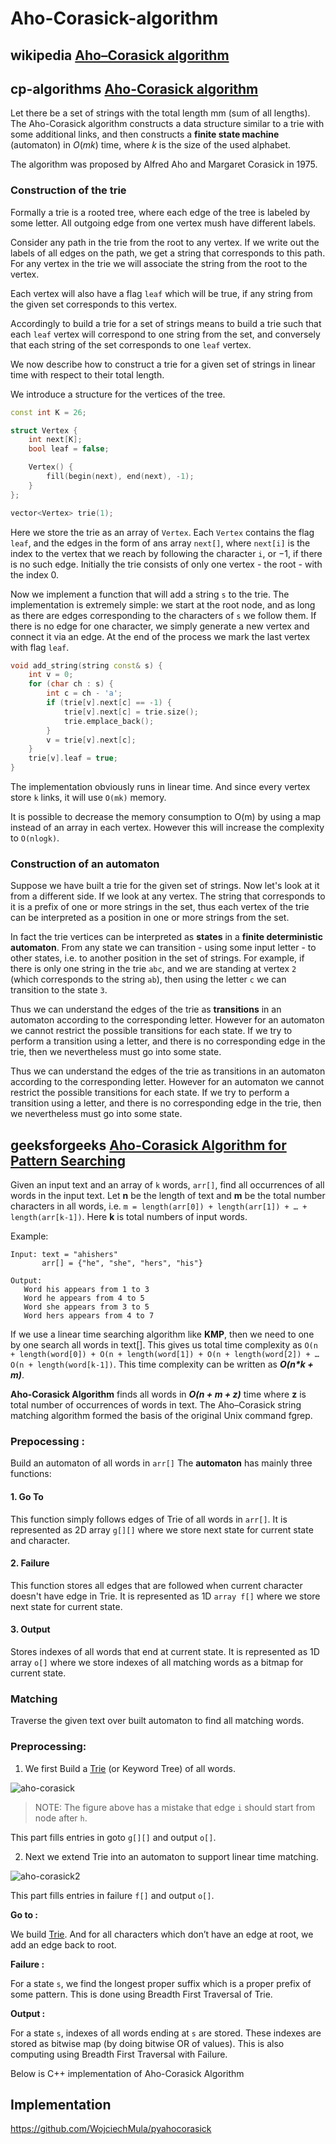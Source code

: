 # Aho-Corasick-algorithm



## wikipedia [Aho–Corasick algorithm](https://en.wikipedia.org/wiki/Aho%E2%80%93Corasick_algorithm)





## cp-algorithms [Aho-Corasick algorithm](https://cp-algorithms.com/string/aho_corasick.html)

Let there be a set of strings with the total length mm (sum of all lengths). The Aho-Corasick algorithm constructs a data structure similar to a trie with some additional links, and then constructs a **finite state machine** (automaton) in $O(mk)$ time, where $k$ is the size of the used alphabet.

The algorithm was proposed by Alfred Aho and Margaret Corasick in 1975.

### Construction of the trie

Formally a trie is a rooted tree, where each edge of the tree is labeled by some letter. All outgoing edge from one vertex mush have different labels.

Consider any path in the trie from the root to any vertex. If we write out the labels of all edges on the path, we get a string that corresponds to this path. For any vertex in the trie we will associate the string from the root to the vertex.

Each vertex will also have a flag `leaf` which will be true, if any string from the given set corresponds to this vertex.

Accordingly to build a trie for a set of strings means to build a trie such that each `leaf` vertex will correspond to one string from the set, and conversely that each string of the set corresponds to one `leaf` vertex.

We now describe how to construct a trie for a given set of strings in linear time with respect to their total length.

We introduce a structure for the vertices of the tree.

```c++
const int K = 26;

struct Vertex {
    int next[K];
    bool leaf = false;

    Vertex() {
        fill(begin(next), end(next), -1);
    }
};

vector<Vertex> trie(1);
```

Here we store the trie as an array of `Vertex`. Each `Vertex` contains the flag `leaf`, and the edges in the form of ans array `next[]`, where `next[i]` is the index to the vertex that we reach by following the character `i`, or −1, if there is no such edge. Initially the trie consists of only one vertex - the root - with the index 0.

Now we implement a function that will add a string `s` to the trie. The implementation is extremely simple: we start at the root node, and as long as there are edges corresponding to the characters of `s` we follow them. If there is no edge for one character, we simply generate a new vertex and connect it via an edge. At the end of the process we mark the last vertex with flag `leaf`.

```c++
void add_string(string const& s) {
    int v = 0;
    for (char ch : s) {
        int c = ch - 'a';
        if (trie[v].next[c] == -1) {
            trie[v].next[c] = trie.size();
            trie.emplace_back();
        }
        v = trie[v].next[c];
    }
    trie[v].leaf = true;
}
```

The implementation obviously runs in linear time. And since every vertex store `k` links, it will use `O(mk)` memory.

It is possible to decrease the memory consumption to O(m) by using a map instead of an array in each vertex. However this will increase the complexity to `O(nlogk)`.

### Construction of an automaton

Suppose we have built a trie for the given set of strings. Now let's look at it from a different side. If we look at any vertex. The string that corresponds to it is a prefix of one or more strings in the set, thus each vertex of the trie can be interpreted as a position in one or more strings from the set.

In fact the trie vertices can be interpreted as **states** in a **finite deterministic automaton**. From any state we can transition - using some input letter - to other states, i.e. to another position in the set of strings. For example, if there is only one string in the trie `abc`, and we are standing at vertex `2` (which corresponds to the string `ab`), then using the letter `c` we can transition to the state `3`.

Thus we can understand the edges of the trie as **transitions** in an automaton according to the corresponding letter. However for an automaton we cannot restrict the possible transitions for each state. If we try to perform a transition using a letter, and there is no corresponding edge in the trie, then we nevertheless must go into some state.

Thus we can understand the edges of the trie as transitions in an automaton according to the corresponding letter. However for an automaton we cannot restrict the possible transitions for each state. If we try to perform a transition using a letter, and there is no corresponding edge in the trie, then we nevertheless must go into some state.

## geeksforgeeks [Aho-Corasick Algorithm for Pattern Searching](https://www.geeksforgeeks.org/aho-corasick-algorithm-pattern-searching/)

Given an input text and an array of `k` words, `arr[]`, find all occurrences of all words in the input text. Let **n** be the length of text and **m** be the total number characters in all words, i.e. `m = length(arr[0]) + length(arr[1]) + … + length(arr[k-1])`. Here **k** is total numbers of input words.

Example:

```
Input: text = "ahishers"    
       arr[] = {"he", "she", "hers", "his"}

Output:
   Word his appears from 1 to 3
   Word he appears from 4 to 5
   Word she appears from 3 to 5
   Word hers appears from 4 to 7
```

If we use a linear time searching algorithm like **KMP**, then we need to one by one search all words in text[]. This gives us total time complexity as `O(n + length(word[0]) + O(n + length(word[1]) + O(n + length(word[2]) + … O(n + length(word[k-1])`. This time complexity can be written as ***O(n\*k + m)***.

**Aho-Corasick Algorithm** finds all words in ***O(n + m + z)*** time where **z** is total number of occurrences of words in text. The Aho–Corasick string matching algorithm formed the basis of the original Unix command fgrep.



### **Prepocessing :** 

Build an automaton of all words in `arr[]` The **automaton** has mainly three functions:

#### 1. Go To

This function simply follows edges of Trie of all words in `arr[]`. It is represented as 2D array `g[][]` where we store next state for current state and character.

#### 2. Failure 

This function stores all edges that are followed when current character doesn't have edge in Trie.  It is represented as 1D `array f[]` where we store next state for current state.

#### 3. Output

Stores indexes of all words that end at current state. It is represented as 1D array `o[]` where we store indexes of all matching words as a bitmap for current state.

### Matching 

Traverse the given text over built automaton to find all matching words.



### Preprocessing:

1. We first Build a [Trie](https://www.geeksforgeeks.org/trie-insert-and-search/) (or Keyword Tree) of all words.

![aho-corasick](https://media.geeksforgeeks.org/wp-content/uploads/aho-corasick2-1.png)

> NOTE: The figure above has a mistake that edge `i` should start from node after `h`.

This part fills entries in goto `g[][]` and output `o[]`.

2. Next we extend Trie into an automaton to support linear time matching.

![aho-corasick2](https://media.geeksforgeeks.org/wp-content/uploads/aho-corasick1.png)

This part fills entries in failure `f[]` and output `o[]`.

**Go to :**

We build [Trie](https://www.geeksforgeeks.org/trie-insert-and-search/). And for all characters which don’t have an edge at root, we add an edge back to root.

**Failure :**

For a state `s`, we find the longest proper suffix which is a proper prefix of some pattern. This is done using Breadth First Traversal of Trie.

**Output :**

For a state `s`, indexes of all words ending at `s` are stored. These indexes are stored as bitwise map (by doing bitwise OR of values). This is also computing using Breadth First Traversal with Failure.

Below is C++ implementation of Aho-Corasick Algorithm

## Implementation

https://github.com/WojciechMula/pyahocorasick

